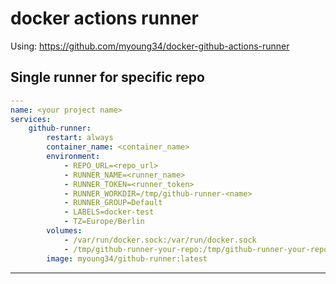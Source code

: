 # docker actions runner
Using: https://github.com/myoung34/docker-github-actions-runner

## Single runner for specific repo
```yaml
---
name: <your project name>
services:
    github-runner:
        restart: always
        container_name: <container_name>
        environment:
            - REPO_URL=<repo_url>
            - RUNNER_NAME=<runner_name>
            - RUNNER_TOKEN=<runner_token>
            - RUNNER_WORKDIR=/tmp/github-runner-<name>
            - RUNNER_GROUP=Default
            - LABELS=docker-test
            - TZ=Europe/Berlin
        volumes:
            - /var/run/docker.sock:/var/run/docker.sock
            - /tmp/github-runner-your-repo:/tmp/github-runner-your-repo
        image: myoung34/github-runner:latest
```
---
